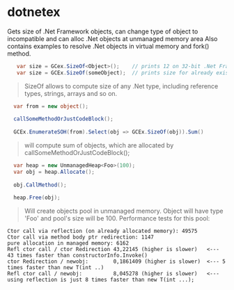 dotnetex
========

Gets size of .Net Framework objects, can change type of object to incompatible and can alloc .Net objects at unmanaged memory area
Also contains examples to resolve .Net objects in virtual memory and fork() method.

```csharp
   var size = GCex.SizeOf<Object>();    // prints 12 on 32-bit .Net Framework;
   var size = GCEx.SizeOf(someObject);  // prints size for already existing object;
```
> SizeOf allows to compute size of any .Net type, including reference types, strings, arrays and so on.

```csharp
  var from = new object();
  
  callSomeMethodOrJustCodeBlock();
  
  GCEx.EnumerateSOH(from).Select(obj => GCEx.SizeOf(obj)).Sum()
```
> will compute sum of objects, which are allocated by callSomeMethodOrJustCodeBlock();

```csharp
  var heap = new UnmanagedHeap<Foo>(100);
  var obj = heap.Allocate();
  
  obj.CallMethod();
  
  heap.Free(obj);
```
> Will create objects pool in unmanaged memory. Object will have type 'Foo' and pool's size will be 100. Performance tests for this pool:
```
Ctor call via reflection (on already allocated memory): 49575
Ctor call via method body ptr redirection: 1147
pure allocation in managed memory: 6162
Refl ctor call / ctor Redirection 43,22145 (higher is slower)   <--- 43 times faster than constructorInfo.Invoke()
ctor Redirection / newobj:        0,1861409 (higher is slower)  <--- 5 times faster than new T(int ..)
Refl ctor call / newobj:          8,045278 (higher is slower)   <--- using reflection is just 8 times faster than new T(int ...);
```
